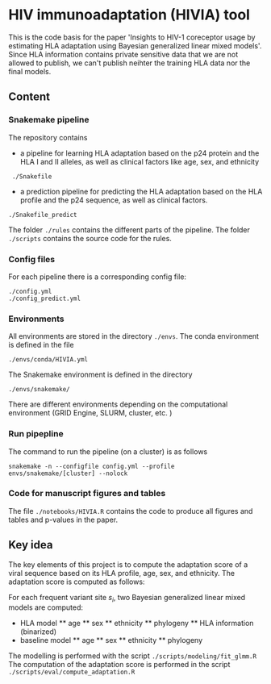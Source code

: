 # HIV immunoadaptation (HIVIA) tool
This is the code basis for the paper 'Insights to HIV-1 coreceptor usage by estimating HLA adaptation using Bayesian generalized linear mixed models'. 
Since HLA information contains private sensitive data that we are not allowed to publish, we can't publish neihter the training HLA data nor the final models. 

## Content

### Snakemake pipeline
The repository contains
* a pipeline for learning HLA adaptation based on the p24 protein and the HLA I and II alleles, as well as clinical factors like age, sex, and ethnicity 
```
 ./Snakefile
```
 
* a prediction pipeline for predicting the HLA adaptation based on the HLA profile and the p24 sequence, as well as clinical factors. 
```
./Snakefile_predict
```

The folder `./rules` contains the different parts of the pipeline. 
The folder `./scripts` contains the source code for the rules. 
### Config files
For each pipeline there is a corresponding config file: 
```
./config.yml
./config_predict.yml
```
### Environments
All environments are stored in the directory `./envs`. 
The conda environment is defined in the file 
```
./envs/conda/HIVIA.yml
```
The Snakemake environment is defined in the directory
```
./envs/snakemake/
```
There are different environments depending on the computational environment (GRID Engine, SLURM, cluster, etc. )

### Run pipepline

The command to run the pipeline (on a cluster) is as follows
```
snakemake -n --configfile config.yml --profile envs/snakemake/[cluster] --nolock

```
### Code for manuscript figures and tables
The file `./notebooks/HIVIA.R` contains the code to produce all figures and tables and p-values in the paper. 


## Key idea
The key elements of this project is to compute the adaptation score of a viral sequence based on its HLA profile, age, sex, and ethnicity. 
The adaptation score is computed as follows: 


For each frequent variant site $s_i$, two Bayesian generalized linear mixed models are computed: 
* HLA model
** age
** sex
** ethnicity
** phylogeny
** HLA information (binarized)
* baseline model
** age
** sex
** ethnicity
** phylogeny

The modelling is performed with the script `./scripts/modeling/fit_glmm.R`
The computation of the adaptation score is performed in the script `./scripts/eval/compute_adaptation.R`

